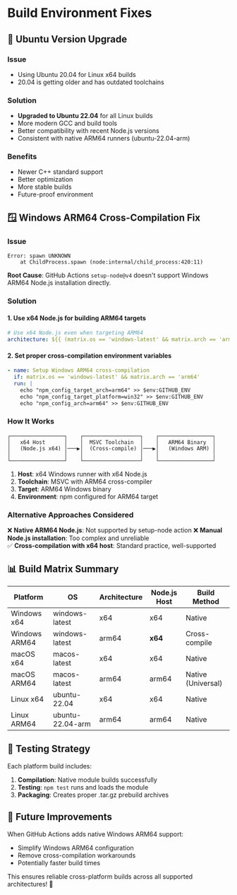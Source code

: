 # Build Environment Fixes

## 🔧 **Ubuntu Version Upgrade**

### **Issue**
- Using Ubuntu 20.04 for Linux x64 builds
- 20.04 is getting older and has outdated toolchains

### **Solution** 
- **Upgraded to Ubuntu 22.04** for all Linux builds
- More modern GCC and build tools
- Better compatibility with recent Node.js versions
- Consistent with native ARM64 runners (ubuntu-22.04-arm)

### **Benefits**
- Newer C++ standard support
- Better optimization
- More stable builds
- Future-proof environment

## 🪟 **Windows ARM64 Cross-Compilation Fix**

### **Issue**
```
Error: spawn UNKNOWN
    at ChildProcess.spawn (node:internal/child_process:420:11)
```

**Root Cause**: GitHub Actions `setup-node@v4` doesn't support Windows ARM64 Node.js installation directly.

### **Solution**

#### **1. Use x64 Node.js for building ARM64 targets**
```yaml
# Use x64 Node.js even when targeting ARM64
architecture: ${{ (matrix.os == 'windows-latest' && matrix.arch == 'arm64') && 'x64' || matrix.arch }}
```

#### **2. Set proper cross-compilation environment variables**
```yaml
- name: Setup Windows ARM64 cross-compilation
  if: matrix.os == 'windows-latest' && matrix.arch == 'arm64'
  run: |
    echo "npm_config_target_arch=arm64" >> $env:GITHUB_ENV
    echo "npm_config_target_platform=win32" >> $env:GITHUB_ENV
    echo "npm_config_arch=arm64" >> $env:GITHUB_ENV
```

### **How It Works**

```
┌─────────────────┐    ┌──────────────────┐    ┌─────────────────┐
│   x64 Host      │    │  MSVC Toolchain  │    │   ARM64 Binary  │
│   (Node.js x64) │───▶│  (Cross-compile) │───▶│   (Windows ARM) │
│                 │    │                  │    │                 │
└─────────────────┘    └──────────────────┘    └─────────────────┘
```

1. **Host**: x64 Windows runner with x64 Node.js
2. **Toolchain**: MSVC with ARM64 cross-compiler
3. **Target**: ARM64 Windows binary
4. **Environment**: npm configured for ARM64 target

### **Alternative Approaches Considered**

❌ **Native ARM64 Node.js**: Not supported by setup-node action
❌ **Manual Node.js installation**: Too complex and unreliable  
✅ **Cross-compilation with x64 host**: Standard practice, well-supported

## 📊 **Build Matrix Summary**

| Platform | OS | Architecture | Node.js Host | Build Method |
|----------|----|-----------|-----------|-----------| 
| Windows x64 | windows-latest | x64 | x64 | Native |
| Windows ARM64 | windows-latest | arm64 | **x64** | Cross-compile |
| macOS x64 | macos-latest | x64 | x64 | Native |
| macOS ARM64 | macos-latest | arm64 | arm64 | Native (Universal) |
| Linux x64 | ubuntu-22.04 | x64 | x64 | Native |
| Linux ARM64 | ubuntu-22.04-arm | arm64 | arm64 | Native |

## 🎯 **Testing Strategy**

Each platform build includes:
1. **Compilation**: Native module builds successfully
2. **Testing**: `npm test` runs and loads the module
3. **Packaging**: Creates proper .tar.gz prebuild archives

## 🔮 **Future Improvements**

When GitHub Actions adds native Windows ARM64 support:
- Simplify Windows ARM64 configuration
- Remove cross-compilation workarounds  
- Potentially faster build times

This ensures reliable cross-platform builds across all supported architectures! 🚀